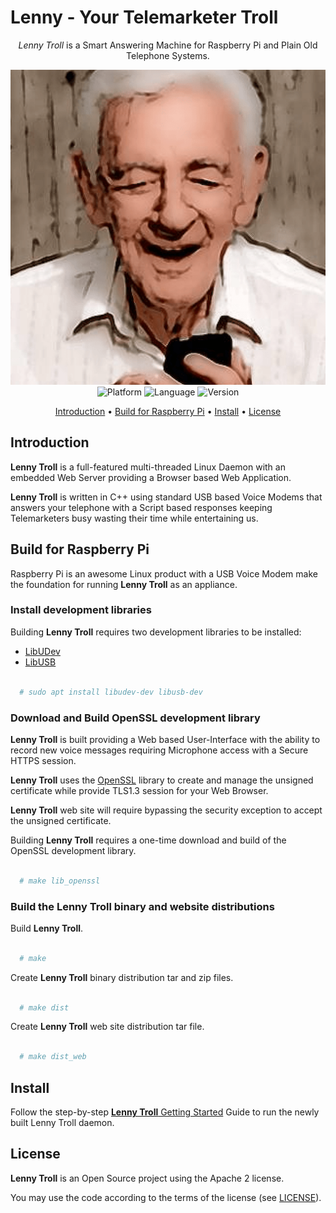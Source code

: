 # Lenny - Your Telemarketer Troll 

<p align="center">
 <i>Lenny Troll</i> is a Smart Answering Machine for Raspberry Pi and Plain Old Telephone Systems.
</p>

<p align="center">
	<img alt="Lenny Troll" src="web/img/lenny_512.png"/>
	<br/>
    <img alt="Platform" src="https://img.shields.io/badge/platform-linux-blue.svg"/>
    <img alt="Language" src="https://img.shields.io/badge/language-cpp-red.svg"/>
    <img alt="Version" src="https://img.shields.io/badge/version-v1.00-brightgreen.svg"/>
</p>

<p align="center">
  <a href="#introduction">Introduction</a> •
  <a href="#build-for-raspberry-pi">Build for Raspberry Pi</a> •
  <a href="#install">Install</a> •
  <a href="#license">License</a>
</p>


## Introduction

**Lenny Troll** is a full-featured multi-threaded Linux Daemon with an embedded Web Server providing a Browser based Web Application.

**Lenny Troll** is written in C++ using standard USB based Voice Modems that answers your telephone with a Script based responses keeping Telemarketers busy wasting their time while entertaining us.


## Build for Raspberry Pi
Raspberry Pi is an awesome Linux product with a USB Voice Modem make the foundation for running **Lenny Troll** as an appliance.

### Install development libraries
Building **Lenny Troll** requires two development libraries to be installed:
  * [LibUDev](https://github.com/systemd/systemd/tree/main/src/libudev)
  * [LibUSB](https://github.com/libusb/libusb)

```bash

  # sudo apt install libudev-dev libusb-dev 

```

### Download and Build OpenSSL development library
**Lenny Troll** is built providing a Web based User-Interface with the ability to record new voice messages requiring Microphone access with a Secure HTTPS session.

**Lenny Troll** uses the [OpenSSL](https://www.openssl.org) library to create and manage the unsigned certificate while provide TLS1.3 session for your Web Browser.

**Lenny Troll** web site will require bypassing the security exception to accept the unsigned certificate.

Building **Lenny Troll** requires a one-time download and build of the OpenSSL development library.
```bash

  # make lib_openssl

```

### Build the **Lenny Troll** binary and website distributions
Build **Lenny Troll**.
```bash

  # make

```

Create **Lenny Troll** binary distribution tar and zip files.
```bash

  # make dist

```

Create **Lenny Troll** web site distribution tar file.
```bash

  # make dist_web

```


## Install

Follow the step-by-step [**Lenny Troll** Getting Started](https://lennytroll.com/start.php) Guide to run the newly built Lenny Troll daemon.


## License

**Lenny Troll** is an Open Source project using the Apache 2 license.

You may use the code according to the terms of the license (see [LICENSE](LICENSE)).

